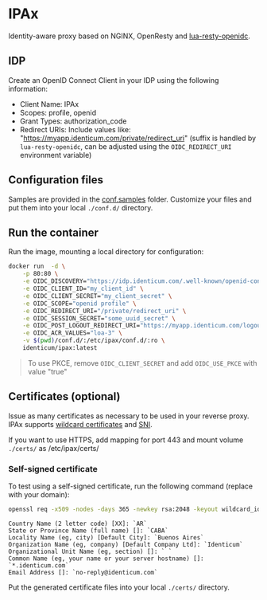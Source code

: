 # IPAx
Identity-aware proxy based on NGINX, OpenResty and [lua-resty-openidc](https://github.com/zmartzone/lua-resty-openidc).

## IDP
Create an OpenID Connect Client in your IDP using the following information:
- Client Name: IPAx
- Scopes: profile, openid
- Grant Types: authorization_code
- Redirect URIs: Include values like: "https://myapp.identicum.com/private/redirect_uri" (suffix is handled by `lua-resty-openidc`, can be adjusted using the `OIDC_REDIRECT_URI` environment variable)

## Configuration files
Samples are provided in the [conf.samples](./conf.samples/) folder.
Customize your files and put them into your local `./conf.d/` directory.

## Run the container

Run the image, mounting a local directory for configuration:

```sh
docker run  -d \
    -p 80:80 \
    -e OIDC_DISCOVERY="https://idp.identicum.com/.well-known/openid-configuration" \
    -e OIDC_CLIENT_ID="my_client_id" \
    -e OIDC_CLIENT_SECRET="my_client_secret" \
    -e OIDC_SCOPE="openid profile" \
    -e OIDC_REDIRECT_URI="/private/redirect_uri" \
    -e OIDC_SESSION_SECRET="some_uuid_secret" \
    -e OIDC_POST_LOGOUT_REDIRECT_URI="https://myapp.identicum.com/logoutSuccess.html" \
    -e OIDC_ACR_VALUES="loa-3" \
    -v $(pwd)/conf.d/:/etc/ipax/conf.d/:ro \
    identicum/ipax:latest
```

> To use PKCE, remove `OIDC_CLIENT_SECRET` and add `OIDC_USE_PKCE` with value "true"

## Certificates (optional)
Issue as many certificates as necessary to be used in your reverse proxy.
IPAx supports [wildcard certificates](https://en.wikipedia.org/wiki/Wildcard_certificate) and [SNI](https://en.wikipedia.org/wiki/Server_Name_Indication).

If you want to use HTTPS, add mapping for port 443 and mount volume `./certs/` as /etc/ipax/certs/

### Self-signed certificate
To test using a self-signed certificate, run the following command (replace with your domain):
```sh
openssl req -x509 -nodes -days 365 -newkey rsa:2048 -keyout wildcard_identicum_com.key -out wildcard_identicum_com.cer
```

    Country Name (2 letter code) [XX]: `AR`
    State or Province Name (full name) []: `CABA`
    Locality Name (eg, city) [Default City]: `Buenos Aires`
    Organization Name (eg, company) [Default Company Ltd]: `Identicum`
    Organizational Unit Name (eg, section) []: ` `
    Common Name (eg, your name or your server hostname) []: `*.identicum.com`
    Email Address []: `no-reply@identicum.com`

Put the generated certificate files into your local `./certs/` directory.